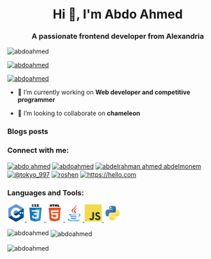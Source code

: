 <h1 align="center">Hi 👋, I'm Abdo Ahmed</h1>
<h3 align="center">A passionate frontend developer from Alexandria</h3>

<p align="left"> <img src="https://komarev.com/ghpvc/?username=abdoahmed&label=Profile%20views&color=0e75b6&style=flat" alt="abdoahmed" /> </p>

<p align="left"> <a href="https://github.com/ryo-ma/github-profile-trophy"><img src="https://github-profile-trophy.vercel.app/?username=abdoahmed" alt="abdoahmed" /></a> </p>

<p align="left"> <a href="https://twitter.com/abdoahmed" target="blank"><img src="https://img.shields.io/twitter/follow/abdoahmed?logo=twitter&style=for-the-badge" alt="abdoahmed" /></a> </p>

- 🔭 I’m currently working on **Web developer and competitive programmer**

- 👯 I’m looking to collaborate on **chameleon**

### Blogs posts
<!-- BLOG-POST-LIST:START -->
<!-- BLOG-POST-LIST:END -->

<h3 align="left">Connect with me:</h3>
<p align="left">
<a href="https://dev.to/abdo ahmed" target="blank"><img align="center" src="https://raw.githubusercontent.com/rahuldkjain/github-profile-readme-generator/master/src/images/icons/Social/devto.svg" alt="abdo ahmed" height="30" width="40" /></a>
<a href="https://twitter.com/abdoahmed" target="blank"><img align="center" src="https://raw.githubusercontent.com/rahuldkjain/github-profile-readme-generator/master/src/images/icons/Social/twitter.svg" alt="abdoahmed" height="30" width="40" /></a>
<a href="https://linkedin.com/in/abdelrahman ahmed abdelmonem" target="blank"><img align="center" src="https://raw.githubusercontent.com/rahuldkjain/github-profile-readme-generator/master/src/images/icons/Social/linked-in-alt.svg" alt="abdelrahman ahmed abdelmonem" height="30" width="40" /></a>
<a href="https://medium.com/@tokyo_997" target="blank"><img align="center" src="https://raw.githubusercontent.com/rahuldkjain/github-profile-readme-generator/master/src/images/icons/Social/medium.svg" alt="@tokyo_997" height="30" width="40" /></a>
<a href="https://codeforces.com/profile/roshen" target="blank"><img align="center" src="https://raw.githubusercontent.com/rahuldkjain/github-profile-readme-generator/master/src/images/icons/Social/codeforces.svg" alt="roshen" height="30" width="40" /></a>
<a href="/https://hello.com" target="blank"><img align="center" src="https://raw.githubusercontent.com/rahuldkjain/github-profile-readme-generator/master/src/images/icons/Social/rss.svg" alt="https://hello.com" height="30" width="40" /></a>
</p>

<h3 align="left">Languages and Tools:</h3>
<p align="left"> <a href="https://www.w3schools.com/cpp/" target="_blank" rel="noreferrer"> <img src="https://raw.githubusercontent.com/devicons/devicon/master/icons/cplusplus/cplusplus-original.svg" alt="cplusplus" width="40" height="40"/> </a> <a href="https://www.w3schools.com/css/" target="_blank" rel="noreferrer"> <img src="https://raw.githubusercontent.com/devicons/devicon/master/icons/css3/css3-original-wordmark.svg" alt="css3" width="40" height="40"/> </a> <a href="https://www.w3.org/html/" target="_blank" rel="noreferrer"> <img src="https://raw.githubusercontent.com/devicons/devicon/master/icons/html5/html5-original-wordmark.svg" alt="html5" width="40" height="40"/> </a> <a href="https://www.java.com" target="_blank" rel="noreferrer"> <img src="https://raw.githubusercontent.com/devicons/devicon/master/icons/java/java-original.svg" alt="java" width="40" height="40"/> </a> <a href="https://developer.mozilla.org/en-US/docs/Web/JavaScript" target="_blank" rel="noreferrer"> <img src="https://raw.githubusercontent.com/devicons/devicon/master/icons/javascript/javascript-original.svg" alt="javascript" width="40" height="40"/> </a> <a href="https://www.python.org" target="_blank" rel="noreferrer"> <img src="https://raw.githubusercontent.com/devicons/devicon/master/icons/python/python-original.svg" alt="python" width="40" height="40"/> </a> </p>

<p><img align="left" src="https://github-readme-stats.vercel.app/api/top-langs?username=abdoahmed&show_icons=true&locale=en&layout=compact" alt="abdoahmed" /></p>

<p>&nbsp;<img align="center" src="https://github-readme-stats.vercel.app/api?username=abdoahmed&show_icons=true&locale=en" alt="abdoahmed" /></p>

<p><img align="center" src="https://github-readme-streak-stats.herokuapp.com/?user=abdoahmed&" alt="abdoahmed" /></p>
